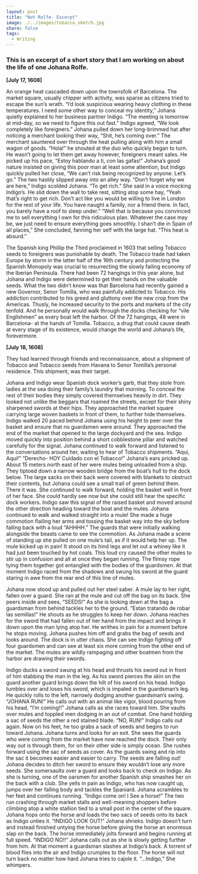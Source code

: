 ```yaml
---
layout: post
title: "Not Rolfe- Excerpt"
image: ./../images/tobacco_sketch.jpg
share: false
tags:
  - Writing
---
```

<h3>This is an excerpt of a short story that I am working on about the life of one Johana Rolfe.</h3>

**[July 17, 1608]**
<p>
    An orange heat cascaded down upon the townsfolk of Barcelona. The market square, usually chipper with activity, was sparse as citizens tried to escape the sun’s wrath. “I’d look suspicious wearing heavy clothing in these temperatures. I need some other way to conceal my identity,” Johana quietly explained to her business partner Indigo. “The meeting is tomorrow at mid-day, so we need to figure this out fast.” Indigo agreed, “We look completely like foreigners.” Johana pulled down her long-brimmed hat after noticing a merchant looking their way, “Shit, he’s coming over.” The merchant sauntered over through the heat pulling along with him a small wagon of goods. “Hola!” he shouted at the duo who quickly began to turn. He wasn’t going to let them get away however, foreigners meant sales. He picked up his pace, “Estoy hablando a ti, con las gafas!” Johana’s good nature insisted on giving this poor man at least some attention, but Indigo quickly pulled her close, “We can’t risk being recognized by anyone. Let’s go.” The two hastily slipped away into an alley way. “Don’t forget why we are here,” Indigo scolded Johana. “To get rich.” She said in a voice mocking Indigo’s. He slid down the wall to take rest, sitting atop some hay, “Yeah that’s right to get rich. Don’t act like you would be willing to live in London for the rest of your life. You have naught a family, nor a friend there. In fact, you barely have a roof to sleep under.” “Well that is because you convinced me to sell everything I own for this ridiculous plan. Whatever the case may be, we just need to ensure everything goes smoothly. I shan’t die in Spain of all places,” She concluded, fanning her self with the large hat. “This heat is absurd.”
</p>
<p>
	The Spanish king Phillip the Third proclaimed in 1603 that selling Tobacco seeds to foreigners was punishable by death. The Tobacco trade had taken Europe by storm in the latter half of the 16th century and protecting the Spanish Monopoly was crucial to resurrecting the slowly failing economy of the Iberian Peninsula. There had been 72 hangings in this year alone, but Johana and Indigo were determined to get their hands on the valuable seeds. What the two didn’t know was that Barcelona had recently gained a new Governor, Senor Tomilla, who was painfully addicted to Tobacco. His addiction contributed to his greed and gluttony over the new crop from the Americas. Thusly, he increased security to the ports and markets of the city tenfold. And he personally would walk through the docks checking for “vile Englishmen” as every boat left the harbor. Of the 72 hangings, 48 were in Barcelona- at the hands of Tomilla. Tobacco, a drug that could cause death at every stage of its existence, would change the world and Johana’s life, forevermore.
</p>

**[July 18, 1608]**
<p>
	They had learned through friends and reconnaissance, about a shipment of Tobacco and Tobacco seeds from Havana to Senor Tomilla’s personal residence. This shipment, was their target.
</p>
<p>
	Johana and Indigo wear Spanish dock worker’s garb, that they stole from ladies at the sea doing their family’s laundry that morning. To conceal the rest of their bodies they simply covered themselves heavily in dirt. They looked not unlike the beggars that roamed the streets, except for their shiny sharpened swords at their hips. They approached the market square carrying large woven baskets in front of them, to further hide themselves. Indigo walked 20 paced behind Johana using his height to peer over the basket and ensure that no guardsmen were around. They approached the end of the market that opened to the large dockyard and the sea. Indigo moved quickly into position behind a short cobblestone pillar and watched carefully for the signal. Johana continued to walk forward and listened to the conversations around her, waiting to hear of Tobacco shipments. “Aqui, Aqui!” “Derecho- HOY Cuidado con el Tobacco!”
    Johana’s ears pricked up. About 15 meters north east of her were mules being unloaded from a ship. They tiptoed down a narrow wooden bridge from the boat’s hull to the dock below. The large sacks on their back were covered with blankets to obstruct their contents, but Johana could see a small trail of green behind them. There it was. She continued to walk forward, holding the basket well in front of her face. She could hardly see now but she could still hear the specific dock workers. Indigo saw this signal of the raised basket and moved around the other direction heading toward the boat and the mules. Johana continued to walk and walked straight into a mule! She made a huge commotion flailing her arms and tossing the basket way into the sky before falling back with a loud “AHHHH.” The guards that were initially walking alongside the beasts came to see the commotion. As Johana made a scene of standing up she pulled on one mule’s tail, as if it would help her up. The mule kicked up in pain! It stood on its hind legs and let out a whiney like it had just been touched by hot coals. This loud cry caused the other mules to stir up in confusion and all at once they began running. The flimsy rope tying them together got entangled with the bodies of the guardsmen. At that moment Indigo raced from the shadows and swung his sword at the guard staring in awe from the rear end of this line of mules.
</p>
<p>
	Johana now stood up and pulled out her steel saber. A mule lay to her right, fallen over a guard. She ran at the mule and cut off the bag on its back. She peers inside and sees, “SEEDS!” As she is looking down at the bag a guardsman from behind tackles her to the ground. “Estan tratando de robar las semillas!” He shouts as he struggles to keep her down. Johana reaches for the sword that had fallen out of her hand from the impact and brings it down upon the man lying atop her. He writhes in pain for a moment before he stops moving. Johana pushes him off and grabs the bag of seeds and looks around. The dock is in utter chaos. She can see Indigo fighting off four guardsmen and can see at least six more coming from the other end of the market. The mules are wildly rampaging and other boatmen from the harbor are drawing their swords.
</p>
<p>
	Indigo ducks a sword swung at his head and thrusts his sword out in front of him stabbing the man in the leg. As his sword pierces the skin on the guard another guard brings down the hilt of his sword on his head. Indigo tumbles over and loses his sword, which is impaled in the guardsman’s leg. He quickly rolls to the left, narrowly dodging another guardsman’s swing. “JOHANA RUN!” He calls out with an animal like vigor, blood pouring from his head. “I’m coming!!” Johana calls as she races toward him. She vaults over mules and toppled men dodging in an out of combat. One hand holding a sac of seeds the other a red stained blade. “NO, RUN!” Indigo calls out again. Now on his feet, he too grabs a sack of seeds and begins to run toward Johana. Johana turns and looks for an exit. She sees the guards who were coming from the market have now reached the dock. Their only way out is through them, for on their other side is simply ocean. She rushes forward using the sac of seeds as cover. As the guards swing and rip into the sac it becomes easier and easier to carry. The seeds are falling out! Johana decides to ditch her sword to ensure they wouldn’t lose any more seeds. She somersaults over a guard and looks back to check on Indigo. As she is turning, one of the oarsmen for another Spanish ship smashes her on the back with a club. She yells in pain as Indigo, who has now caught up, jumps over her falling body and tackles the Spaniard. Johana scrambles to her feet and continues running. “Indigo come on! I See a horse!” The two run crashing through market stalls and well-meaning shoppers before climbing atop a white stallion tied to a small post in the center of the square. Johana hops onto the horse and loads the two sacs of seeds onto its back as Indigo unties it. “INDIGO LOOK OUT!” Johana shrieks. Indigo doesn’t turn and instead finished untying the horse before giving the horse an enormous slap on the back. The horse immediately jolts forward and begins running at full speed. “INDIGO NO!!” Johana calls out as she is slowly getting further from him. At that moment a guardsman slashes at Indigo’s back. A torrent of blood flies into the air and Indigo crumples to the floor. The horse will not turn back no matter how hard Johana tries to cajole it. “…Indigo,” She whimpers.
</p>
